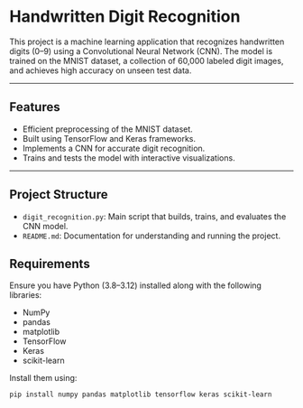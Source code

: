 # Handwritten Digit Recognition

This project is a machine learning application that recognizes handwritten digits (0–9) using a Convolutional Neural Network (CNN). The model is trained on the MNIST dataset, a collection of 60,000 labeled digit images, and achieves high accuracy on unseen test data.

---

## **Features**
- Efficient preprocessing of the MNIST dataset.
- Built using TensorFlow and Keras frameworks.
- Implements a CNN for accurate digit recognition.
- Trains and tests the model with interactive visualizations.

---

## **Project Structure**
- `digit_recognition.py`: Main script that builds, trains, and evaluates the CNN model.
- `README.md`: Documentation for understanding and running the project.

## **Requirements**
Ensure you have Python (3.8–3.12) installed along with the following libraries:
- NumPy
- pandas
- matplotlib
- TensorFlow
- Keras
- scikit-learn

Install them using:
```bash
pip install numpy pandas matplotlib tensorflow keras scikit-learn